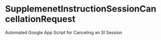 # SupplemenetInstructionSessionCancellationRequest
Automated Google App Script for Canceling an SI Session
